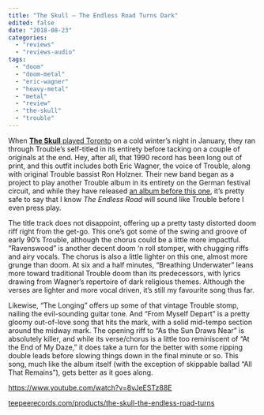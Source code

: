 ```yaml
---
title: "The Skull – The Endless Road Turns Dark"
edited: false
date: "2018-08-23"
categories:
  - "reviews"
  - "reviews-audio"
tags:
  - "doom"
  - "doom-metal"
  - "eric-wagner"
  - "heavy-metal"
  - "metal"
  - "review"
  - "the-skull"
  - "trouble"
---
```


When [**The Skull** played Toronto](https://hellbound.ca/2018/01/the-skull-plays-trouble-hard-luck-january-30-2018/) on a cold winter’s night in January, they ran through Trouble’s self-titled in its entirety before tacking on a couple of originals at the end. Hey, after all, that 1990 record has been long out of print, and this outfit includes both Eric Wagner, the voice of Trouble, along with original Trouble bassist Ron Holzner. Their new band began as a project to play another Trouble album in its entirety on the German festival circuit, and while they have released [an album before this one](https://hellbound.ca/2014/11/skull-asleep/), it’s pretty safe to say that I know _The Endless Road_ will sound like Trouble before I even press play.

The title track does not disappoint, offering up a pretty tasty distorted doom riff right from the get-go. This one’s got some of the swing and groove of early 90’s Trouble, although the chorus could be a little more impactful. “Ravenswood” is another decent doom ‘n roll stomper, with chugging riffs and airy vocals. The chorus is also a little lighter on this one, almost more grunge than doom. At six and a half minutes, “Breathing Underwater” leans more toward traditional Trouble doom than its predecessors, with lyrics drawing from Wagner’s repertoire of dark religious themes. Although the verses are lighter and more vocal driven, it’s still my favourite song thus far.

Likewise, “The Longing” offers up some of that vintage Trouble stomp, nailing the evil-sounding guitar tone. And “From Myself Depart” is a pretty gloomy out-of-love song that hits the mark, with a solid mid-tempo section around the midway mark. The opening riff to “As the Sun Draws Near” is absolutely killer, and while its verse/chorus is a little too reminiscent of “At the End of My Daze,” it does take a turn for the better with some ripping double leads before slowing things down in the final minute or so. This song, much like the album itself (with the exception of skippable ballad “All That Remains”), gets better as it goes along.

https://www.youtube.com/watch?v=8vJeESTz88E

[teepeerecords.com/products/the-skull-the-endless-road-turns](https://teepeerecords.com/products/the-skull-the-endless-road-turns)
